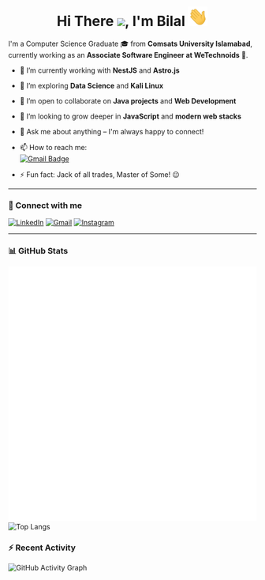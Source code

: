<h1 align='center'>Hi There <img src="https://media.giphy.com/media/WUlplcMpOCEmTGBtBW/giphy.gif" width="40px">, I'm Bilal <img src="https://raw.githubusercontent.com/ABSphreak/ABSphreak/master/gifs/Hi.gif" width="40px" /></h1>

I'm a Computer Science Graduate 🎓 from **Comsats University Islamabad**, currently working as an **Associate Software Engineer at WeTechnoids** 💼.

- 🔭 I’m currently working with **NestJS** and **Astro.js**
- 🌱 I’m exploring **Data Science** and **Kali Linux**
- 👯 I’m open to collaborate on **Java projects** and **Web Development**
- 🤔 I’m looking to grow deeper in **JavaScript** and **modern web stacks**
- 💬 Ask me about anything – I'm always happy to connect!
- 📫 How to reach me:  
  [![Gmail Badge](https://img.shields.io/badge/-Gmail-c14438?style=flat-square&logo=Gmail&logoColor=white&link=mailto:bilalj3940@gmail.com)](mailto:bilalj3940@gmail.com)

- ⚡ Fun fact: Jack of all trades, Master of Some! 😉

---

### 🔗 Connect with me

[![LinkedIn](https://img.shields.io/badge/linkedin-%230077B5.svg?style=for-the-badge&logo=linkedin&logoColor=white&link=https://www.linkedin.com/in/bilal-javaid-a6964a247/)](https://www.linkedin.com/in/bilal-javaid-a6964a247/) 
[![Gmail](https://img.shields.io/badge/Gmail-D14836?style=for-the-badge&logo=gmail&logoColor=white&link=mailto:bilalj3940@gmail.com)](mailto:bilalj3940@gmail.com) 
[![Instagram](https://img.shields.io/badge/Instagram-%23E4405F.svg?style=for-the-badge&logo=Instagram&logoColor=white&link=https://instagram.com/bilal_javaid96?igshid=NTE5MzUyOTU=)](https://instagram.com/bilal_javaid96?igshid=NTE5MzUyOTU=)


---

### 📊 GitHub Stats

![GitHub Metrics](./metrics.svg)
![Top Langs](https://github-readme-stats.vercel.app/api/top-langs/?username=Bilal3940&layout=compact&theme=radical)

### ⚡ Recent Activity

![GitHub Activity Graph](https://github-readme-activity-graph.vercel.app/graph?username=Bilal3940&theme=github-compact)

